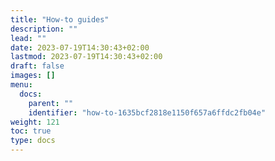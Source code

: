 ```yaml
---
title: "How-to guides"
description: ""
lead: ""
date: 2023-07-19T14:30:43+02:00
lastmod: 2023-07-19T14:30:43+02:00
draft: false
images: []
menu:
  docs:
    parent: ""
    identifier: "how-to-1635bcf2818e1150f657a6ffdc2fb04e"
weight: 121
toc: true
type: docs
---
```

